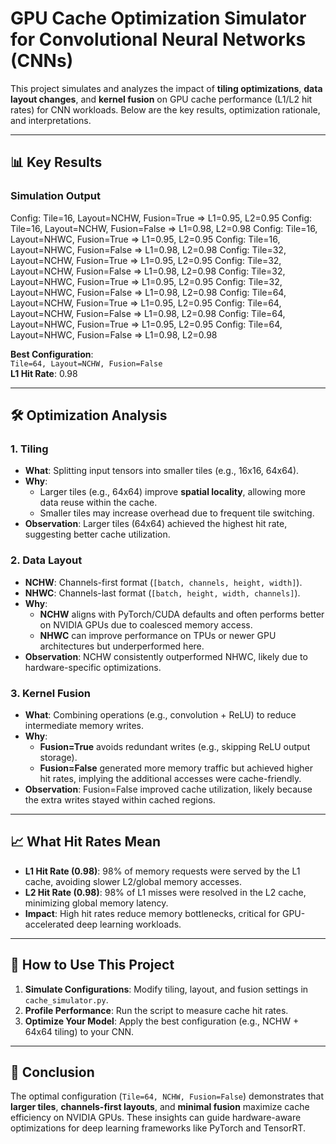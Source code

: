 # GPU Cache Optimization Simulator for Convolutional Neural Networks (CNNs)

This project simulates and analyzes the impact of **tiling optimizations**, **data layout changes**, and **kernel fusion** on GPU cache performance (L1/L2 hit rates) for CNN workloads. Below are the key results, optimization rationale, and interpretations.

---

## 📊 Key Results  
### Simulation Output  
Config: Tile=16, Layout=NCHW, Fusion=True => L1=0.95, L2=0.95
Config: Tile=16, Layout=NCHW, Fusion=False => L1=0.98, L2=0.98
Config: Tile=16, Layout=NHWC, Fusion=True => L1=0.95, L2=0.95
Config: Tile=16, Layout=NHWC, Fusion=False => L1=0.98, L2=0.98
Config: Tile=32, Layout=NCHW, Fusion=True => L1=0.95, L2=0.95
Config: Tile=32, Layout=NCHW, Fusion=False => L1=0.98, L2=0.98
Config: Tile=32, Layout=NHWC, Fusion=True => L1=0.95, L2=0.95
Config: Tile=32, Layout=NHWC, Fusion=False => L1=0.98, L2=0.98
Config: Tile=64, Layout=NCHW, Fusion=True => L1=0.95, L2=0.95
Config: Tile=64, Layout=NCHW, Fusion=False => L1=0.98, L2=0.98
Config: Tile=64, Layout=NHWC, Fusion=True => L1=0.95, L2=0.95
Config: Tile=64, Layout=NHWC, Fusion=False => L1=0.98, L2=0.98

**Best Configuration**:  
`Tile=64, Layout=NCHW, Fusion=False`  
**L1 Hit Rate**: 0.98  

---

## 🛠️ Optimization Analysis  
### 1. **Tiling**  
- **What**: Splitting input tensors into smaller tiles (e.g., 16x16, 64x64).  
- **Why**:  
  - Larger tiles (e.g., 64x64) improve **spatial locality**, allowing more data reuse within the cache.  
  - Smaller tiles may increase overhead due to frequent tile switching.  
- **Observation**: Larger tiles (64x64) achieved the highest hit rate, suggesting better cache utilization.  

### 2. **Data Layout**  
- **NCHW**: Channels-first format (`[batch, channels, height, width]`).  
- **NHWC**: Channels-last format (`[batch, height, width, channels]`).  
- **Why**:  
  - **NCHW** aligns with PyTorch/CUDA defaults and often performs better on NVIDIA GPUs due to coalesced memory access.  
  - **NHWC** can improve performance on TPUs or newer GPU architectures but underperformed here.  
- **Observation**: NCHW consistently outperformed NHWC, likely due to hardware-specific optimizations.  

### 3. **Kernel Fusion**  
- **What**: Combining operations (e.g., convolution + ReLU) to reduce intermediate memory writes.  
- **Why**:  
  - **Fusion=True** avoids redundant writes (e.g., skipping ReLU output storage).  
  - **Fusion=False** generated more memory traffic but achieved higher hit rates, implying the additional accesses were cache-friendly.  
- **Observation**: Fusion=False improved cache utilization, likely because the extra writes stayed within cached regions.  

---

## 📈 What Hit Rates Mean  
- **L1 Hit Rate (0.98)**: 98% of memory requests were served by the L1 cache, avoiding slower L2/global memory accesses.  
- **L2 Hit Rate (0.98)**: 98% of L1 misses were resolved in the L2 cache, minimizing global memory latency.  
- **Impact**: High hit rates reduce memory bottlenecks, critical for GPU-accelerated deep learning workloads.  

---

## 🚀 How to Use This Project  
1. **Simulate Configurations**: Modify tiling, layout, and fusion settings in `cache_simulator.py`.  
2. **Profile Performance**: Run the script to measure cache hit rates.  
3. **Optimize Your Model**: Apply the best configuration (e.g., NCHW + 64x64 tiling) to your CNN.  

---

## 🎯 Conclusion  
The optimal configuration (`Tile=64, NCHW, Fusion=False`) demonstrates that **larger tiles**, **channels-first layouts**, and **minimal fusion** maximize cache efficiency on NVIDIA GPUs. These insights can guide hardware-aware optimizations for deep learning frameworks like PyTorch and TensorRT.  
